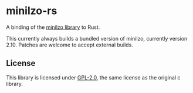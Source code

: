 # minilzo-rs
A binding of the [minilzo library](http://www.oberhumer.com/opensource/lzo/#minilzo) to Rust. 


This currently always builds a bundled version of minilzo, currently version 2.10. 
Patches are welcome to accept external builds.

## License
This library is licensed under [GPL-2.0](./LICENSE), the same license as the original c library.
